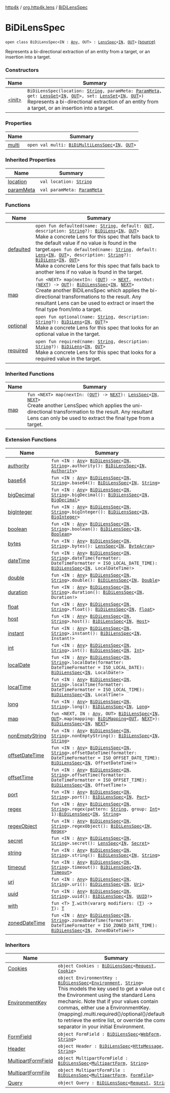 [http4k](../../index.md) / [org.http4k.lens](../index.md) / [BiDiLensSpec](./index.md)

# BiDiLensSpec

`open class BiDiLensSpec<IN : `[`Any`](https://kotlinlang.org/api/latest/jvm/stdlib/kotlin/-any/index.html)`, OUT> : `[`LensSpec`](../-lens-spec/index.md)`<`[`IN`](index.md#IN)`, `[`OUT`](index.md#OUT)`>` [(source)](https://github.com/http4k/http4k/blob/master/http4k-core/src/main/kotlin/org/http4k/lens/lensSpec.kt#L139)

Represents a bi-directional extraction of an entity from a target, or an insertion into a target.

### Constructors

| Name | Summary |
|---|---|
| [&lt;init&gt;](-init-.md) | `BiDiLensSpec(location: `[`String`](https://kotlinlang.org/api/latest/jvm/stdlib/kotlin/-string/index.html)`, paramMeta: `[`ParamMeta`](../-param-meta/index.md)`, get: `[`LensGet`](../-lens-get/index.md)`<`[`IN`](index.md#IN)`, `[`OUT`](index.md#OUT)`>, set: `[`LensSet`](../-lens-set/index.md)`<`[`IN`](index.md#IN)`, `[`OUT`](index.md#OUT)`>)`<br>Represents a bi-directional extraction of an entity from a target, or an insertion into a target. |

### Properties

| Name | Summary |
|---|---|
| [multi](multi.md) | `open val multi: `[`BiDiMultiLensSpec`](../-bi-di-multi-lens-spec/index.md)`<`[`IN`](index.md#IN)`, `[`OUT`](index.md#OUT)`>` |

### Inherited Properties

| Name | Summary |
|---|---|
| [location](../-lens-spec/location.md) | `val location: `[`String`](https://kotlinlang.org/api/latest/jvm/stdlib/kotlin/-string/index.html) |
| [paramMeta](../-lens-spec/param-meta.md) | `val paramMeta: `[`ParamMeta`](../-param-meta/index.md) |

### Functions

| Name | Summary |
|---|---|
| [defaulted](defaulted.md) | `open fun defaulted(name: `[`String`](https://kotlinlang.org/api/latest/jvm/stdlib/kotlin/-string/index.html)`, default: `[`OUT`](index.md#OUT)`, description: `[`String`](https://kotlinlang.org/api/latest/jvm/stdlib/kotlin/-string/index.html)`?): `[`BiDiLens`](../-bi-di-lens/index.md)`<`[`IN`](index.md#IN)`, `[`OUT`](index.md#OUT)`>`<br>Make a concrete Lens for this spec that falls back to the default value if no value is found in the target.`open fun defaulted(name: `[`String`](https://kotlinlang.org/api/latest/jvm/stdlib/kotlin/-string/index.html)`, default: `[`Lens`](../-lens/index.md)`<`[`IN`](index.md#IN)`, `[`OUT`](index.md#OUT)`>, description: `[`String`](https://kotlinlang.org/api/latest/jvm/stdlib/kotlin/-string/index.html)`?): `[`BiDiLens`](../-bi-di-lens/index.md)`<`[`IN`](index.md#IN)`, `[`OUT`](index.md#OUT)`>`<br>Make a concrete Lens for this spec that falls back to another lens if no value is found in the target. |
| [map](map.md) | `fun <NEXT> map(nextIn: (`[`OUT`](index.md#OUT)`) -> `[`NEXT`](map.md#NEXT)`, nextOut: (`[`NEXT`](map.md#NEXT)`) -> `[`OUT`](index.md#OUT)`): `[`BiDiLensSpec`](./index.md)`<`[`IN`](index.md#IN)`, `[`NEXT`](map.md#NEXT)`>`<br>Create another BiDiLensSpec which applies the bi-directional transformations to the result. Any resultant Lens can be used to extract or insert the final type from/into a target. |
| [optional](optional.md) | `open fun optional(name: `[`String`](https://kotlinlang.org/api/latest/jvm/stdlib/kotlin/-string/index.html)`, description: `[`String`](https://kotlinlang.org/api/latest/jvm/stdlib/kotlin/-string/index.html)`?): `[`BiDiLens`](../-bi-di-lens/index.md)`<`[`IN`](index.md#IN)`, `[`OUT`](index.md#OUT)`?>`<br>Make a concrete Lens for this spec that looks for an optional value in the target. |
| [required](required.md) | `open fun required(name: `[`String`](https://kotlinlang.org/api/latest/jvm/stdlib/kotlin/-string/index.html)`, description: `[`String`](https://kotlinlang.org/api/latest/jvm/stdlib/kotlin/-string/index.html)`?): `[`BiDiLens`](../-bi-di-lens/index.md)`<`[`IN`](index.md#IN)`, `[`OUT`](index.md#OUT)`>`<br>Make a concrete Lens for this spec that looks for a required value in the target. |

### Inherited Functions

| Name | Summary |
|---|---|
| [map](../-lens-spec/map.md) | `fun <NEXT> map(nextIn: (`[`OUT`](../-lens-spec/index.md#OUT)`) -> `[`NEXT`](../-lens-spec/map.md#NEXT)`): `[`LensSpec`](../-lens-spec/index.md)`<`[`IN`](../-lens-spec/index.md#IN)`, `[`NEXT`](../-lens-spec/map.md#NEXT)`>`<br>Create another LensSpec which applies the uni-directional transformation to the result. Any resultant Lens can only be used to extract the final type from a target. |

### Extension Functions

| Name | Summary |
|---|---|
| [authority](../authority.md) | `fun <IN : `[`Any`](https://kotlinlang.org/api/latest/jvm/stdlib/kotlin/-any/index.html)`> `[`BiDiLensSpec`](./index.md)`<`[`IN`](../authority.md#IN)`, `[`String`](https://kotlinlang.org/api/latest/jvm/stdlib/kotlin/-string/index.html)`>.authority(): `[`BiDiLensSpec`](./index.md)`<`[`IN`](../authority.md#IN)`, `[`Authority`](../../org.http4k.cloudnative.env/-authority/index.md)`>` |
| [base64](../base64.md) | `fun <IN : `[`Any`](https://kotlinlang.org/api/latest/jvm/stdlib/kotlin/-any/index.html)`> `[`BiDiLensSpec`](./index.md)`<`[`IN`](../base64.md#IN)`, `[`String`](https://kotlinlang.org/api/latest/jvm/stdlib/kotlin/-string/index.html)`>.base64(): `[`BiDiLensSpec`](./index.md)`<`[`IN`](../base64.md#IN)`, `[`String`](https://kotlinlang.org/api/latest/jvm/stdlib/kotlin/-string/index.html)`>` |
| [bigDecimal](../big-decimal.md) | `fun <IN : `[`Any`](https://kotlinlang.org/api/latest/jvm/stdlib/kotlin/-any/index.html)`> `[`BiDiLensSpec`](./index.md)`<`[`IN`](../big-decimal.md#IN)`, `[`String`](https://kotlinlang.org/api/latest/jvm/stdlib/kotlin/-string/index.html)`>.bigDecimal(): `[`BiDiLensSpec`](./index.md)`<`[`IN`](../big-decimal.md#IN)`, `[`BigDecimal`](https://docs.oracle.com/javase/6/docs/api/java/math/BigDecimal.html)`>` |
| [bigInteger](../big-integer.md) | `fun <IN : `[`Any`](https://kotlinlang.org/api/latest/jvm/stdlib/kotlin/-any/index.html)`> `[`BiDiLensSpec`](./index.md)`<`[`IN`](../big-integer.md#IN)`, `[`String`](https://kotlinlang.org/api/latest/jvm/stdlib/kotlin/-string/index.html)`>.bigInteger(): `[`BiDiLensSpec`](./index.md)`<`[`IN`](../big-integer.md#IN)`, `[`BigInteger`](https://docs.oracle.com/javase/6/docs/api/java/math/BigInteger.html)`>` |
| [boolean](../boolean.md) | `fun <IN : `[`Any`](https://kotlinlang.org/api/latest/jvm/stdlib/kotlin/-any/index.html)`> `[`BiDiLensSpec`](./index.md)`<`[`IN`](../boolean.md#IN)`, `[`String`](https://kotlinlang.org/api/latest/jvm/stdlib/kotlin/-string/index.html)`>.boolean(): `[`BiDiLensSpec`](./index.md)`<`[`IN`](../boolean.md#IN)`, `[`Boolean`](https://kotlinlang.org/api/latest/jvm/stdlib/kotlin/-boolean/index.html)`>` |
| [bytes](../bytes.md) | `fun <IN : `[`Any`](https://kotlinlang.org/api/latest/jvm/stdlib/kotlin/-any/index.html)`> `[`BiDiLensSpec`](./index.md)`<`[`IN`](../bytes.md#IN)`, `[`String`](https://kotlinlang.org/api/latest/jvm/stdlib/kotlin/-string/index.html)`>.bytes(): `[`LensSpec`](../-lens-spec/index.md)`<`[`IN`](../bytes.md#IN)`, `[`ByteArray`](https://kotlinlang.org/api/latest/jvm/stdlib/kotlin/-byte-array/index.html)`>` |
| [dateTime](../date-time.md) | `fun <IN : `[`Any`](https://kotlinlang.org/api/latest/jvm/stdlib/kotlin/-any/index.html)`> `[`BiDiLensSpec`](./index.md)`<`[`IN`](../date-time.md#IN)`, `[`String`](https://kotlinlang.org/api/latest/jvm/stdlib/kotlin/-string/index.html)`>.dateTime(formatter: DateTimeFormatter = ISO_LOCAL_DATE_TIME): `[`BiDiLensSpec`](./index.md)`<`[`IN`](../date-time.md#IN)`, LocalDateTime!>` |
| [double](../double.md) | `fun <IN : `[`Any`](https://kotlinlang.org/api/latest/jvm/stdlib/kotlin/-any/index.html)`> `[`BiDiLensSpec`](./index.md)`<`[`IN`](../double.md#IN)`, `[`String`](https://kotlinlang.org/api/latest/jvm/stdlib/kotlin/-string/index.html)`>.double(): `[`BiDiLensSpec`](./index.md)`<`[`IN`](../double.md#IN)`, `[`Double`](https://kotlinlang.org/api/latest/jvm/stdlib/kotlin/-double/index.html)`>` |
| [duration](../duration.md) | `fun <IN : `[`Any`](https://kotlinlang.org/api/latest/jvm/stdlib/kotlin/-any/index.html)`> `[`BiDiLensSpec`](./index.md)`<`[`IN`](../duration.md#IN)`, `[`String`](https://kotlinlang.org/api/latest/jvm/stdlib/kotlin/-string/index.html)`>.duration(): `[`BiDiLensSpec`](./index.md)`<`[`IN`](../duration.md#IN)`, Duration!>` |
| [float](../float.md) | `fun <IN : `[`Any`](https://kotlinlang.org/api/latest/jvm/stdlib/kotlin/-any/index.html)`> `[`BiDiLensSpec`](./index.md)`<`[`IN`](../float.md#IN)`, `[`String`](https://kotlinlang.org/api/latest/jvm/stdlib/kotlin/-string/index.html)`>.float(): `[`BiDiLensSpec`](./index.md)`<`[`IN`](../float.md#IN)`, `[`Float`](https://kotlinlang.org/api/latest/jvm/stdlib/kotlin/-float/index.html)`>` |
| [host](../host.md) | `fun <IN : `[`Any`](https://kotlinlang.org/api/latest/jvm/stdlib/kotlin/-any/index.html)`> `[`BiDiLensSpec`](./index.md)`<`[`IN`](../host.md#IN)`, `[`String`](https://kotlinlang.org/api/latest/jvm/stdlib/kotlin/-string/index.html)`>.host(): `[`BiDiLensSpec`](./index.md)`<`[`IN`](../host.md#IN)`, `[`Host`](../../org.http4k.cloudnative.env/-host/index.md)`>` |
| [instant](../instant.md) | `fun <IN : `[`Any`](https://kotlinlang.org/api/latest/jvm/stdlib/kotlin/-any/index.html)`> `[`BiDiLensSpec`](./index.md)`<`[`IN`](../instant.md#IN)`, `[`String`](https://kotlinlang.org/api/latest/jvm/stdlib/kotlin/-string/index.html)`>.instant(): `[`BiDiLensSpec`](./index.md)`<`[`IN`](../instant.md#IN)`, Instant!>` |
| [int](../int.md) | `fun <IN : `[`Any`](https://kotlinlang.org/api/latest/jvm/stdlib/kotlin/-any/index.html)`> `[`BiDiLensSpec`](./index.md)`<`[`IN`](../int.md#IN)`, `[`String`](https://kotlinlang.org/api/latest/jvm/stdlib/kotlin/-string/index.html)`>.int(): `[`BiDiLensSpec`](./index.md)`<`[`IN`](../int.md#IN)`, `[`Int`](https://kotlinlang.org/api/latest/jvm/stdlib/kotlin/-int/index.html)`>` |
| [localDate](../local-date.md) | `fun <IN : `[`Any`](https://kotlinlang.org/api/latest/jvm/stdlib/kotlin/-any/index.html)`> `[`BiDiLensSpec`](./index.md)`<`[`IN`](../local-date.md#IN)`, `[`String`](https://kotlinlang.org/api/latest/jvm/stdlib/kotlin/-string/index.html)`>.localDate(formatter: DateTimeFormatter = ISO_LOCAL_DATE): `[`BiDiLensSpec`](./index.md)`<`[`IN`](../local-date.md#IN)`, LocalDate!>` |
| [localTime](../local-time.md) | `fun <IN : `[`Any`](https://kotlinlang.org/api/latest/jvm/stdlib/kotlin/-any/index.html)`> `[`BiDiLensSpec`](./index.md)`<`[`IN`](../local-time.md#IN)`, `[`String`](https://kotlinlang.org/api/latest/jvm/stdlib/kotlin/-string/index.html)`>.localTime(formatter: DateTimeFormatter = ISO_LOCAL_TIME): `[`BiDiLensSpec`](./index.md)`<`[`IN`](../local-time.md#IN)`, LocalTime!>` |
| [long](../long.md) | `fun <IN : `[`Any`](https://kotlinlang.org/api/latest/jvm/stdlib/kotlin/-any/index.html)`> `[`BiDiLensSpec`](./index.md)`<`[`IN`](../long.md#IN)`, `[`String`](https://kotlinlang.org/api/latest/jvm/stdlib/kotlin/-string/index.html)`>.long(): `[`BiDiLensSpec`](./index.md)`<`[`IN`](../long.md#IN)`, `[`Long`](https://kotlinlang.org/api/latest/jvm/stdlib/kotlin/-long/index.html)`>` |
| [map](../map.md) | `fun <NEXT, IN : `[`Any`](https://kotlinlang.org/api/latest/jvm/stdlib/kotlin/-any/index.html)`, OUT> `[`BiDiLensSpec`](./index.md)`<`[`IN`](../map.md#IN)`, `[`OUT`](../map.md#OUT)`>.map(mapping: `[`BiDiMapping`](../-bi-di-mapping/index.md)`<`[`OUT`](../map.md#OUT)`, `[`NEXT`](../map.md#NEXT)`>): `[`BiDiLensSpec`](./index.md)`<`[`IN`](../map.md#IN)`, `[`NEXT`](../map.md#NEXT)`>` |
| [nonEmptyString](../non-empty-string.md) | `fun <IN : `[`Any`](https://kotlinlang.org/api/latest/jvm/stdlib/kotlin/-any/index.html)`> `[`BiDiLensSpec`](./index.md)`<`[`IN`](../non-empty-string.md#IN)`, `[`String`](https://kotlinlang.org/api/latest/jvm/stdlib/kotlin/-string/index.html)`>.nonEmptyString(): `[`BiDiLensSpec`](./index.md)`<`[`IN`](../non-empty-string.md#IN)`, `[`String`](https://kotlinlang.org/api/latest/jvm/stdlib/kotlin/-string/index.html)`>` |
| [offsetDateTime](../offset-date-time.md) | `fun <IN : `[`Any`](https://kotlinlang.org/api/latest/jvm/stdlib/kotlin/-any/index.html)`> `[`BiDiLensSpec`](./index.md)`<`[`IN`](../offset-date-time.md#IN)`, `[`String`](https://kotlinlang.org/api/latest/jvm/stdlib/kotlin/-string/index.html)`>.offsetDateTime(formatter: DateTimeFormatter = ISO_OFFSET_DATE_TIME): `[`BiDiLensSpec`](./index.md)`<`[`IN`](../offset-date-time.md#IN)`, OffsetDateTime!>` |
| [offsetTime](../offset-time.md) | `fun <IN : `[`Any`](https://kotlinlang.org/api/latest/jvm/stdlib/kotlin/-any/index.html)`> `[`BiDiLensSpec`](./index.md)`<`[`IN`](../offset-time.md#IN)`, `[`String`](https://kotlinlang.org/api/latest/jvm/stdlib/kotlin/-string/index.html)`>.offsetTime(formatter: DateTimeFormatter = ISO_OFFSET_TIME): `[`BiDiLensSpec`](./index.md)`<`[`IN`](../offset-time.md#IN)`, OffsetTime!>` |
| [port](../port.md) | `fun <IN : `[`Any`](https://kotlinlang.org/api/latest/jvm/stdlib/kotlin/-any/index.html)`> `[`BiDiLensSpec`](./index.md)`<`[`IN`](../port.md#IN)`, `[`String`](https://kotlinlang.org/api/latest/jvm/stdlib/kotlin/-string/index.html)`>.port(): `[`BiDiLensSpec`](./index.md)`<`[`IN`](../port.md#IN)`, `[`Port`](../../org.http4k.cloudnative.env/-port/index.md)`>` |
| [regex](../regex.md) | `fun <IN : `[`Any`](https://kotlinlang.org/api/latest/jvm/stdlib/kotlin/-any/index.html)`> `[`BiDiLensSpec`](./index.md)`<`[`IN`](../regex.md#IN)`, `[`String`](https://kotlinlang.org/api/latest/jvm/stdlib/kotlin/-string/index.html)`>.regex(pattern: `[`String`](https://kotlinlang.org/api/latest/jvm/stdlib/kotlin/-string/index.html)`, group: `[`Int`](https://kotlinlang.org/api/latest/jvm/stdlib/kotlin/-int/index.html)` = 1): `[`BiDiLensSpec`](./index.md)`<`[`IN`](../regex.md#IN)`, `[`String`](https://kotlinlang.org/api/latest/jvm/stdlib/kotlin/-string/index.html)`>` |
| [regexObject](../regex-object.md) | `fun <IN : `[`Any`](https://kotlinlang.org/api/latest/jvm/stdlib/kotlin/-any/index.html)`> `[`BiDiLensSpec`](./index.md)`<`[`IN`](../regex-object.md#IN)`, `[`String`](https://kotlinlang.org/api/latest/jvm/stdlib/kotlin/-string/index.html)`>.regexObject(): `[`BiDiLensSpec`](./index.md)`<`[`IN`](../regex-object.md#IN)`, `[`Regex`](https://kotlinlang.org/api/latest/jvm/stdlib/kotlin.text/-regex/index.html)`>` |
| [secret](../secret.md) | `fun <IN : `[`Any`](https://kotlinlang.org/api/latest/jvm/stdlib/kotlin/-any/index.html)`> `[`BiDiLensSpec`](./index.md)`<`[`IN`](../secret.md#IN)`, `[`String`](https://kotlinlang.org/api/latest/jvm/stdlib/kotlin/-string/index.html)`>.secret(): `[`LensSpec`](../-lens-spec/index.md)`<`[`IN`](../secret.md#IN)`, `[`Secret`](../../org.http4k.cloudnative.env/-secret/index.md)`>` |
| [string](../string.md) | `fun <IN : `[`Any`](https://kotlinlang.org/api/latest/jvm/stdlib/kotlin/-any/index.html)`> `[`BiDiLensSpec`](./index.md)`<`[`IN`](../string.md#IN)`, `[`String`](https://kotlinlang.org/api/latest/jvm/stdlib/kotlin/-string/index.html)`>.string(): `[`BiDiLensSpec`](./index.md)`<`[`IN`](../string.md#IN)`, `[`String`](https://kotlinlang.org/api/latest/jvm/stdlib/kotlin/-string/index.html)`>` |
| [timeout](../timeout.md) | `fun <IN : `[`Any`](https://kotlinlang.org/api/latest/jvm/stdlib/kotlin/-any/index.html)`> `[`BiDiLensSpec`](./index.md)`<`[`IN`](../timeout.md#IN)`, `[`String`](https://kotlinlang.org/api/latest/jvm/stdlib/kotlin/-string/index.html)`>.timeout(): `[`BiDiLensSpec`](./index.md)`<`[`IN`](../timeout.md#IN)`, `[`Timeout`](../../org.http4k.cloudnative.env/-timeout/index.md)`>` |
| [uri](../uri.md) | `fun <IN : `[`Any`](https://kotlinlang.org/api/latest/jvm/stdlib/kotlin/-any/index.html)`> `[`BiDiLensSpec`](./index.md)`<`[`IN`](../uri.md#IN)`, `[`String`](https://kotlinlang.org/api/latest/jvm/stdlib/kotlin/-string/index.html)`>.uri(): `[`BiDiLensSpec`](./index.md)`<`[`IN`](../uri.md#IN)`, `[`Uri`](../../org.http4k.core/-uri/index.md)`>` |
| [uuid](../uuid.md) | `fun <IN : `[`Any`](https://kotlinlang.org/api/latest/jvm/stdlib/kotlin/-any/index.html)`> `[`BiDiLensSpec`](./index.md)`<`[`IN`](../uuid.md#IN)`, `[`String`](https://kotlinlang.org/api/latest/jvm/stdlib/kotlin/-string/index.html)`>.uuid(): `[`BiDiLensSpec`](./index.md)`<`[`IN`](../uuid.md#IN)`, `[`UUID`](https://docs.oracle.com/javase/6/docs/api/java/util/UUID.html)`!>` |
| [with](../../org.http4k.core/with.md) | `fun <T> `[`T`](../../org.http4k.core/with.md#T)`.with(vararg modifiers: (`[`T`](../../org.http4k.core/with.md#T)`) -> `[`T`](../../org.http4k.core/with.md#T)`): `[`T`](../../org.http4k.core/with.md#T) |
| [zonedDateTime](../zoned-date-time.md) | `fun <IN : `[`Any`](https://kotlinlang.org/api/latest/jvm/stdlib/kotlin/-any/index.html)`> `[`BiDiLensSpec`](./index.md)`<`[`IN`](../zoned-date-time.md#IN)`, `[`String`](https://kotlinlang.org/api/latest/jvm/stdlib/kotlin/-string/index.html)`>.zonedDateTime(formatter: DateTimeFormatter = ISO_ZONED_DATE_TIME): `[`BiDiLensSpec`](./index.md)`<`[`IN`](../zoned-date-time.md#IN)`, ZonedDateTime!>` |

### Inheritors

| Name | Summary |
|---|---|
| [Cookies](../-cookies.md) | `object Cookies : `[`BiDiLensSpec`](./index.md)`<`[`Request`](../../org.http4k.core/-request/index.md)`, `[`Cookie`](../../org.http4k.core.cookie/-cookie/index.md)`>` |
| [EnvironmentKey](../../org.http4k.cloudnative.env/-environment-key/index.md) | `object EnvironmentKey : `[`BiDiLensSpec`](./index.md)`<`[`Environment`](../../org.http4k.cloudnative.env/-environment/index.md)`, `[`String`](https://kotlinlang.org/api/latest/jvm/stdlib/kotlin/-string/index.html)`>`<br>This models the key used to get a value out of the  Environment using the standard Lens mechanic. Note that if your values contain commas, either use a EnvironmentKey.(mapping).multi.required()/optional()/defaulted() to retrieve the entire list, or override the comma separator in your initial Environment. |
| [FormField](../-form-field.md) | `object FormField : `[`BiDiLensSpec`](./index.md)`<`[`WebForm`](../-web-form/index.md)`, `[`String`](https://kotlinlang.org/api/latest/jvm/stdlib/kotlin/-string/index.html)`>` |
| [Header](../-header/index.md) | `object Header : `[`BiDiLensSpec`](./index.md)`<`[`HttpMessage`](../../org.http4k.core/-http-message/index.md)`, `[`String`](https://kotlinlang.org/api/latest/jvm/stdlib/kotlin/-string/index.html)`>` |
| [MultipartFormField](../-multipart-form-field.md) | `object MultipartFormField : `[`BiDiLensSpec`](./index.md)`<`[`MultipartForm`](../-multipart-form/index.md)`, `[`String`](https://kotlinlang.org/api/latest/jvm/stdlib/kotlin/-string/index.html)`>` |
| [MultipartFormFile](../-multipart-form-file.md) | `object MultipartFormFile : `[`BiDiLensSpec`](./index.md)`<`[`MultipartForm`](../-multipart-form/index.md)`, `[`FormFile`](../../org.http4k.core/-form-file/index.md)`>` |
| [Query](../-query.md) | `object Query : `[`BiDiLensSpec`](./index.md)`<`[`Request`](../../org.http4k.core/-request/index.md)`, `[`String`](https://kotlinlang.org/api/latest/jvm/stdlib/kotlin/-string/index.html)`>` |
